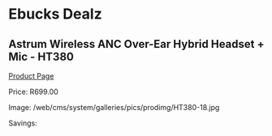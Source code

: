 
# Ebucks Dealz
## Astrum Wireless ANC Over-Ear Hybrid Headset + Mic - HT380
[Product Page](https://www.ebucks.com/web/shop/productSelected.do?prodId=1207193342&catId=1207273786)

Price: R699.00

Image: /web/cms/system/galleries/pics/prodimg/HT380-18.jpg

Savings: 


	